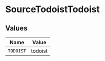 # SourceTodoistTodoist


## Values

| Name      | Value     |
| --------- | --------- |
| `TODOIST` | todoist   |